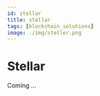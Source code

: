 ```yaml
---
id: stellar
title: stellar
tags: [blockchain_solutions]
image: ./img/steller.png
---
```


# Stellar

Coming ...